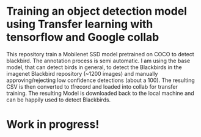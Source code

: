 # Training an object detection model using Transfer learning with tensorflow and Google collab
This repository train a Mobilenet SSD model pretrained on COCO to detect blackbird.
The annotation process is semi automatic. I am using the base model, that can detect birds in general, to detect the Blackbirds in the imagenet Blackbird repository (~1200 images) and manually approving/rejecting low confidence detections (about a 100).
The resulting CSV is then converted to tfrecord and loaded into collab for transfer training. The resulting Model is downloaded back to the local machine and can be happily used to detect Blackbirds.

# Work in progress!


